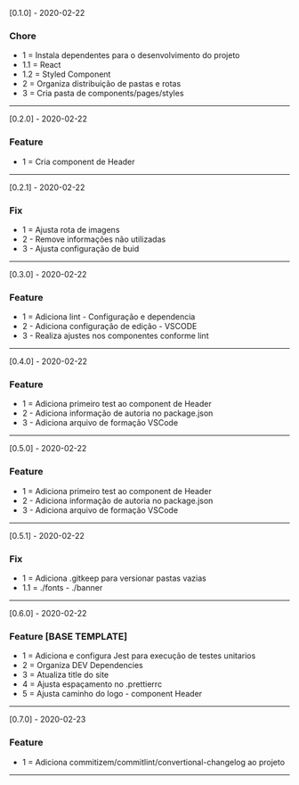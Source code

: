 [0.1.0] - 2020-02-22 
### Chore
- 1 = Instala dependentes para o desenvolvimento do projeto
- 1.1 = React
- 1.2 = Styled Component
- 2 = Organiza distribuição de pastas e rotas 
- 3 = Cria pasta de components/pages/styles
---
[0.2.0] - 2020-02-22 
### Feature
- 1 = Cria component de Header
---
[0.2.1] - 2020-02-22 
### Fix
- 1 = Ajusta rota de imagens
- 2 - Remove informações não utilizadas
- 3 - Ajusta configuração de buid
---
[0.3.0] - 2020-02-22 
### Feature
- 1 = Adiciona lint - Configuração e dependencia
- 2 - Adiciona configuração de edição - VSCODE 
- 3 - Realiza ajustes nos componentes conforme lint
---
[0.4.0] - 2020-02-22 
### Feature
- 1 = Adiciona primeiro test ao component de Header
- 2 - Adiciona informação de autoria no package.json
- 3 - Adiciona arquivo de formação VSCode
---
[0.5.0] - 2020-02-22 
### Feature
- 1 = Adiciona primeiro test ao component de Header
- 2 - Adiciona informação de autoria no package.json
- 3 - Adiciona arquivo de formação VSCode
---
[0.5.1] - 2020-02-22 
### Fix
- 1 = Adiciona .gitkeep para versionar pastas vazias
- 1.1 = ./fonts - ./banner 
---
[0.6.0] - 2020-02-22 
### Feature **[BASE TEMPLATE]**
- 1 = Adiciona e configura Jest para execução de testes unitarios 
- 2 = Organiza DEV Dependencies
- 3 = Atualiza title do site
- 4 = Ajusta espaçamento no .prettierrc
- 5 = Ajusta caminho do logo - component Header
---
[0.7.0] - 2020-02-23 
### Feature 
- 1 = Adiciona commitizem/commitlint/convertional-changelog ao projeto
---